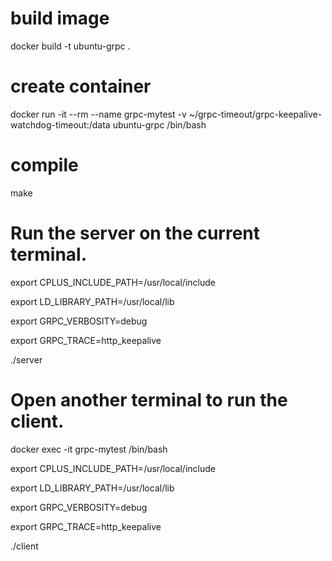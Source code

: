 # build image
docker build -t ubuntu-grpc .

# create container
docker run -it --rm --name grpc-mytest -v ~/grpc-timeout/grpc-keepalive-watchdog-timeout:/data  ubuntu-grpc  /bin/bash

# compile
make

# Run the server on the current terminal.
export CPLUS_INCLUDE_PATH=/usr/local/include

export LD_LIBRARY_PATH=/usr/local/lib

export GRPC_VERBOSITY=debug

export GRPC_TRACE=http_keepalive

./server

# Open another terminal to run the client.
docker exec -it grpc-mytest /bin/bash

export CPLUS_INCLUDE_PATH=/usr/local/include

export LD_LIBRARY_PATH=/usr/local/lib

export GRPC_VERBOSITY=debug

export GRPC_TRACE=http_keepalive

./client
